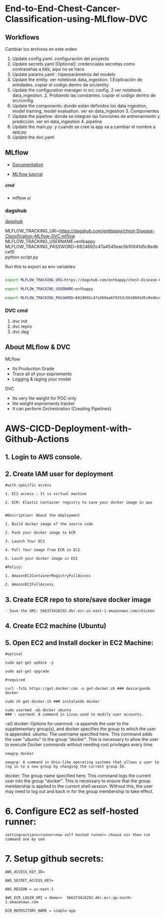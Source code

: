 # End-to-End-Chest-Cancer-Classification-using-MLflow-DVC


## Workflows
Cambiar los archivos en este orden
1. Update config.yaml. configuración del proyecto
2. Update secrets.yaml [Optional]: credenciales secretas como contraseñas a bds, aquí no se hace
3. Update params.yaml : hiperparámetros del modelo
4. Update the entity. ver notebook data_ingestion. 1.Explicación de entidades. copiar el codigo dentro de src/entity
5. Update the configuration manager in src config. 2 ver notebook data_ingestion. 2. Probando las constantes. copiar el codigo dentro de src/config 
6. Update the components: donde están definidos los data ingestion, model training, model evaluation. ver en data_ingestion 3. Componentes
7. Update the pipeline: donde se integran las funciones de entrenamiento y predicción. ver en data_ingestion 4. pipeline
8. Update the main.py: y cuando se cree la app va a cambiar el nombre a app.py
9. Update the dvc.yaml





## MLflow

- [Documentation](https://mlflow.org/docs/latest/index.html)

- [MLflow tutorial](https://youtube.com/playlist?list=PLkz_y24mlSJZrqiZ4_cLUiP0CBN5wFmTb&si=zEp_C8zLHt1DzWKK)

##### cmd
- mlflow ui

### dagshub
[dagshub](https://dagshub.com/)

MLFLOW_TRACKING_URI=https://dagshub.com/entbappy/chest-Disease-Classification-MLflow-DVC.mlflow \
MLFLOW_TRACKING_USERNAME=entbappy \
MLFLOW_TRACKING_PASSWORD=6824692c47a4545eac5b10041d5c8edbcef0 \
python script.py

Run this to export as env variables:

```bash

export MLFLOW_TRACKING_URI=https://dagshub.com/entbappy/chest-Disease-Classification-MLflow-DVC.mlflow

export MLFLOW_TRACKING_USERNAME=entbappy 

export MLFLOW_TRACKING_PASSWORD=6824692c47a369aa6f9353c5b10041d5c8edbcef0

```



### DVC cmd

1. dvc init
2. dvc repro
3. dvc dag


## About MLflow & DVC

MLflow

 - Its Production Grade
 - Trace all of your expriements
 - Logging & taging your model


DVC 

 - Its very lite weight for POC only
 - lite weight expriements tracker
 - It can perform Orchestration (Creating Pipelines)



# AWS-CICD-Deployment-with-Github-Actions

## 1. Login to AWS console.

## 2. Create IAM user for deployment

	#with specific access

	1. EC2 access : It is virtual machine

	2. ECR: Elastic Container registry to save your docker image in aws


	#Description: About the deployment

	1. Build docker image of the source code

	2. Push your docker image to ECR

	3. Launch Your EC2 

	4. Pull Your image from ECR in EC2

	5. Lauch your docker image in EC2

	#Policy:

	1. AmazonEC2ContainerRegistryFullAccess

	2. AmazonEC2FullAccess

	
## 3. Create ECR repo to store/save docker image
    - Save the URI: 566373416292.dkr.ecr.us-east-1.amazonaws.com/chicken

	
## 4. Create EC2 machine (Ubuntu) 

## 5. Open EC2 and Install docker in EC2 Machine:
	
	
	#optinal

	sudo apt-get update -y

	sudo apt-get upgrade
	
	#required

	curl -fsSL https://get.docker.com -o get-docker.sh ### descargando docker

	sudo sh get-docker.sh ### instalando docker

	sudo usermod -aG docker ubuntu
	### : usermod: A command in Linux used to modify user accounts.
-aG docker: Options for usermod. -a appends the user to the supplementary group(s), and docker specifies the group to which the user is appended.
ubuntu: The username specified here. This command adds the user "ubuntu" to the group "docker". This is necessary to allow the user to execute Docker commands without needing root privileges every time.

	newgrp docker

	newgrp: A command in Unix-like operating systems that allows a user to log in to a new group by changing the current group ID.
docker: The group name specified here. This command logs the current user into the group "docker". This is necessary to ensure that the group membership is applied to the current shell session. Without this, the user may need to log out and back in for the group membership to take effect.
	
# 6. Configure EC2 as self-hosted runner:
    setting>actions>runner>new self hosted runner> choose os> then run command one by one


# 7. Setup github secrets:

    AWS_ACCESS_KEY_ID=

    AWS_SECRET_ACCESS_KEY=

    AWS_REGION = us-east-1

    AWS_ECR_LOGIN_URI = demo>>  566373416292.dkr.ecr.ap-south-1.amazonaws.com

    ECR_REPOSITORY_NAME = simple-app

